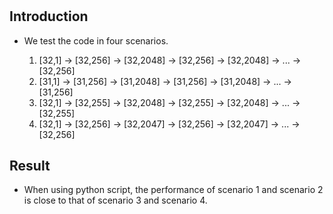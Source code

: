 #

## Introduction

+ We test the code in four scenarios.

  1. [32,1] -> [32,256] -> [32,2048] -> [32,256] -> [32,2048] -> ... -> [32,256]
  2. [31,1] -> [31,256] -> [31,2048] -> [31,256] -> [31,2048] -> ... -> [31,256]
  3. [32,1] -> [32,255] -> [32,2048] -> [32,255] -> [32,2048] -> ... -> [32,255]
  4. [32,1] -> [32,256] -> [32,2047] -> [32,256] -> [32,2047] -> ... -> [32,256]

## Result

+ When using python script, the performance of scenario 1 and scenario 2 is close to that of scenario 3 and scenario 4.
